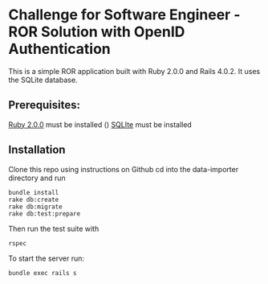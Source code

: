 # Challenge for Software Engineer - ROR Solution with OpenID Authentication

This is a simple ROR application built with Ruby 2.0.0 and Rails 4.0.2.
It uses the SQLite database. 

## Prerequisites:
[Ruby 2.0.0](https://www.ruby-lang.org/en/downloads/) must be installed ()
[SQLIte](http://www.sqlite.org/download.html) must be installed
## Installation
Clone this repo using instructions on Github
cd into the data-importer directory
and run 
```
bundle install
rake db:create 
rake db:migrate
rake db:test:prepare
```
Then run the test suite with 

```
rspec
```
To start the server run:
``` 
bundle exec rails s
```


